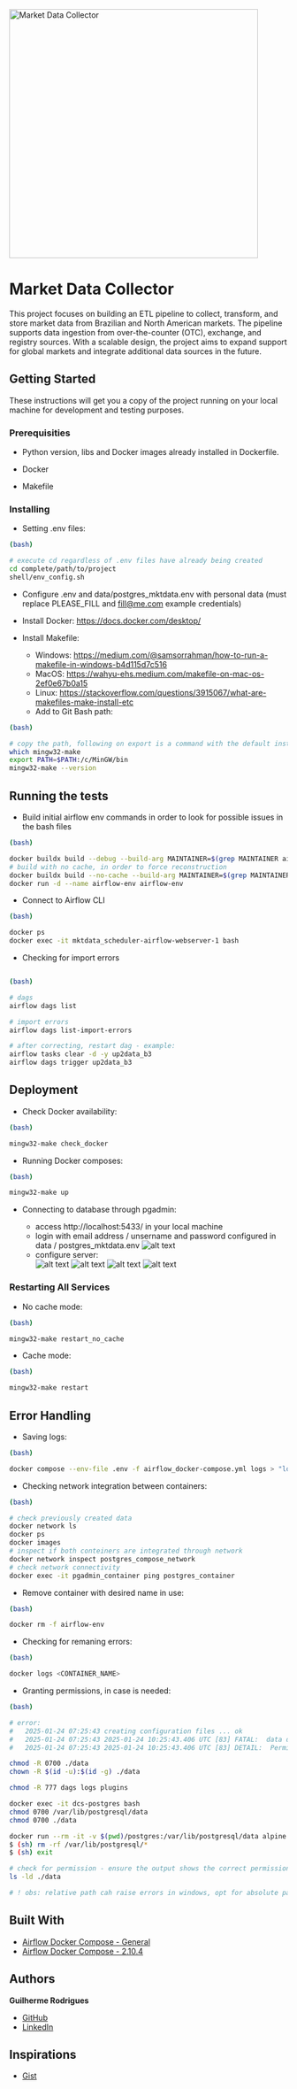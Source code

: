 <img src="data/img/mkt-data-collector-cover.png" alt="Market Data Collector" width="450" height="450"/>

# Market Data Collector

This project focuses on building an ETL pipeline to collect, transform, and store market data from Brazilian and North American markets. The pipeline supports data ingestion from over-the-counter (OTC), exchange, and registry sources. With a scalable design, the project aims to expand support for global markets and integrate additional data sources in the future.


## Getting Started

These instructions will get you a copy of the project running on your local machine for development and testing purposes.

### Prerequisities

* Python version, libs and Docker images already installed in Dockerfile.

* Docker

* Makefile

### Installing

* Setting .env files:
```bash
(bash)

# execute cd regardless of .env files have already being created
cd complete/path/to/project
shell/env_config.sh

```

* Configure .env and data/postgres_mktdata.env with personal data (must replace PLEASE_FILL and fill@me.com example credentials)

* Install Docker: https://docs.docker.com/desktop/

* Install Makefile:
    * Windows: https://medium.com/@samsorrahman/how-to-run-a-makefile-in-windows-b4d115d7c516
    * MacOS: https://wahyu-ehs.medium.com/makefile-on-mac-os-2ef0e67b0a15
    * Linux: https://stackoverflow.com/questions/3915067/what-are-makefiles-make-install-etc
    * Add to Git Bash path:
```bash
(bash)

# copy the path, following on export is a command with the default installation path
which mingw32-make
export PATH=$PATH:/c/MinGW/bin
mingw32-make --version

```

## Running the tests

* Build initial airflow env commands in order to look for possible issues in the bash files
```bash
(bash)

docker buildx build --debug --build-arg MAINTAINER=$(grep MAINTAINER airflow_mktdata.env | cut -d '=' -f2) -f airflow-env_dockerfile -t airflow-env .
# build with no cache, in order to force reconstruction
docker buildx build --no-cache --build-arg MAINTAINER=$(grep MAINTAINER airflow_mktdata.env | cut -d '=' -f2) -f airflow-env_dockerfile -t airflow-env .
docker run -d --name airflow-env airflow-env
```

* Connect to Airflow CLI

```bash
(bash)

docker ps
docker exec -it mktdata_scheduler-airflow-webserver-1 bash

```

* Checking for import errors

```bash

(bash)

# dags
airflow dags list

# import errors
airflow dags list-import-errors

# after correcting, restart dag - example:
airflow tasks clear -d -y up2data_b3
airflow dags trigger up2data_b3

```


## Deployment

* Check Docker availability:

```bash
(bash)

mingw32-make check_docker

```

* Running Docker composes:

```bash
(bash)

mingw32-make up

```

* Connecting to database through pgadmin:

    * access http://localhost:5433/ in your local machine
    * login with email address / unsername and password configured in data / postgres_mktdata.env
![alt text](data/img/login-pgadmin.png)
    * configure server:<br>
![alt text](data/img/configure-server-1.png)
![alt text](data/img/configure-server-2.png)
![alt text](data/img/configure-server-3.png)
![alt text](data/img/configure-server-4.png)

### Restarting All Services

* No cache mode:
```bash
(bash)

mingw32-make restart_no_cache

```

* Cache mode:
```bash
(bash)

mingw32-make restart

```


## Error Handling

* Saving logs:
```bash
(bash)

docker compose --env-file .env -f airflow_docker-compose.yml logs > "logs/misc/logs-airflow-docker-compose_$(date +'%Y-%m-%d_%H').txt"
```

* Checking network integration between containers:

```bash
(bash)

# check previously created data
docker network ls
docker ps
docker images
# inspect if both conteiners are integrated through network
docker network inspect postgres_compose_network
# check network connectivity
docker exec -it pgadmin_container ping postgres_container
```

* Remove container with desired name in use:
```bash
(bash)

docker rm -f airflow-env
```

* Checking for remaning errors:

```bash
(bash)

docker logs <CONTAINER_NAME>
```

* Granting permissions, in case is needed:

```bash
(bash)

# error: 
#   2025-01-24 07:25:43 creating configuration files ... ok
#   2025-01-24 07:25:43 2025-01-24 10:25:43.406 UTC [83] FATAL:  data directory "/var/lib/postgresql/data" has invalid permissions
#   2025-01-24 07:25:43 2025-01-24 10:25:43.406 UTC [83] DETAIL:  Permissions should be u=rwx (0700) or u=rwx,g=rx (0750).

chmod -R 0700 ./data
chown -R $(id -u):$(id -g) ./data

chmod -R 777 dags logs plugins

docker exec -it dcs-postgres bash
chmod 0700 /var/lib/postgresql/data
chmod 0700 ./data

docker run --rm -it -v $(pwd)/postgres:/var/lib/postgresql/data alpine sh
$ (sh) rm -rf /var/lib/postgresql/*
$ (sh) exit

# check for permission - ensure the output shows the correct permissions (drwx------ or 0700).
ls -ld ./data

# ! obs: relative path cah raise errors in windows, opt for absolute paths
```


## Built With

* [Airflow Docker Compose - General](https://airflow.apache.org/docs/apache-airflow/stable/howto/docker-compose/index.html)
* [Airflow Docker Compose - 2.10.4](https://airflow.apache.org/docs/apache-airflow/2.10.4/docker-compose.yaml)


## Authors

**Guilherme Rodrigues** 
* [GitHub](https://github.com/guilhermegor)
* [LinkedIn](https://www.linkedin.com/in/guilhermegor/)


## Inspirations

* [Gist](https://gist.github.com/PurpleBooth/109311bb0361f32d87a2)
